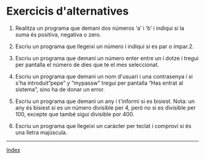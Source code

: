 # Exercicis d'alternatives


1. Realitza un programa que demani dos números ‘a’ i ‘b’ i indiqui si la suma és positiva, negativa o zero.

2. Escriu un programa que llegeixi un número i indiqui si es par o impar.2.

3. Escriu un programa que demani un número enter entre un i dotze i tregui per pantalla el número de dies que te el mes seleccionat.

4. Escriu un programa que demani un nom d'usuari i una contrasenya i si s'ha introduit“pepe” y “mypassw” tregui per pantalla “Has entrat al sistema”, sino ha de donar un error.

5. Escriu un programa que demani un any i t'informi si es bisiest. Nota: un any és bisiest si es un número divisible per 4, però no si es divisible per 100, excepte que també sigui divisible por 400.

6. Escriu un programa que llegeixi un caràcter per teclat i comprovi si és una lletra majúscula.


***
[Index](../../../README.md)
